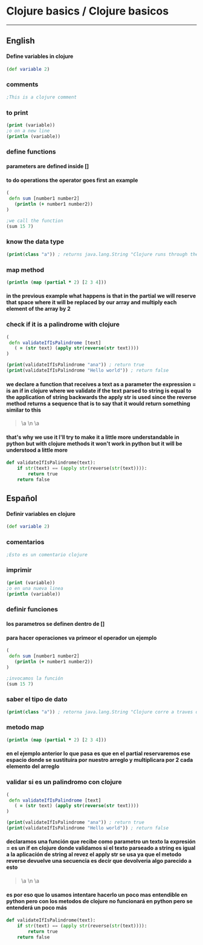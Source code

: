 # Clojure basics / Clojure basicos
***
## English
#### Define variables in clojure

```clojure
(def variable 2)
```

### comments
```clojure
;This is a clojure comment
```

### to print
```clojure
(print (variable))
;o on a new line
(println (variable))
```

### define functions
#### parameters are defined inside []
#### to do operations the operator goes first an example

```clojure
(
 defn sum [number1 number2]
   (println (+ number1 number2))
)

;we call the function
(sum 15 7)
```

### know the data type
```clojure
(print(class "a")) ; returns java.lang.String "Clojure runs through the jvm (Java Virtual Machine)"
```

### map method
```clojure
(println (map (partial * 2) [2 3 4]))
```
#### in the previous example what happens is that in the partial we will reserve that space where it will be replaced by our array and multiply each element of the array by 2


### check if it is a palindrome with clojure

```clojure
(
 defn validateIfIsPalindrome [text]
   ( = (str text) (apply str(reverse(str text))))
)

(print(validateIfIsPalindrome "ana")) ; return true
(print(validateIfIsPalindrome "Hello world")) ; return false
```

#### we declare a function that receives a text as a parameter the expression = is an if in clojure where we validate if the text parsed to string is equal to the application of string backwards the apply str is used since the reverse method returns a sequence that is to say that it would return something similar to this

> \\a \\n \\a

#### that's why we use it I'll try to make it a little more understandable in python but with clojure methods it won't work in python but it will be understood a little more

```python
def validateIfIsPalindrome(text):
    if str(text) == (apply str(reverse(str(text)))):
        return true
    return false
```


## Español

#### Definir variables en clojure

```clojure
(def variable 2)
```

### comentarios
```clojure
;Esto es un comentario clojure
```

### imprimir
```clojure
(print (variable))
;o en una nueva linea
(println (variable))
```

### definir funciones
#### los parametros se definen dentro de []
#### para hacer operaciones va primeor el operador un ejemplo

```clojure
(
 defn sum [number1 number2]
   (println (+ number1 number2))
)

;invocamos la función
(sum 15 7)
```

### saber el tipo de dato
```clojure
(print(class "a")) ; retorna java.lang.String "Clojure corre a traves de la jvm (Maquina Virtual de Java)"
```

### metodo map
```clojure
(println (map (partial * 2) [2 3 4]))
```
#### en el ejemplo anterior lo que pasa es que en el partial reservaremos ese espacio donde se sustituira por nuestro arreglo y multiplicara por 2 cada elemento del arreglo


### validar si es un palindromo con clojure

```clojure
(
 defn validateIfIsPalindrome [text]
   ( = (str text) (apply str(reverse(str text))))
)

(print(validateIfIsPalindrome "ana")) ; return true
(print(validateIfIsPalindrome "Hello world")) ; return false
```

#### declaramos una función que recibe como parametro un texto la expresión = es un if en clojure donde validamos si el texto parseado a string es igual a la aplicación de string al revez el apply str se usa ya que el metodo reverse devuelve una secuencia es decir que devolveria algo parecido a esto

> \\a \\n \\a

#### es por eso que lo usamos intentare hacerlo un poco mas entendible en python pero con los metodos de clojure no funcionará en python pero se entenderá un poco más

```python
def validateIfIsPalindrome(text):
    if str(text) == (apply str(reverse(str(text)))):
        return true
    return false
```